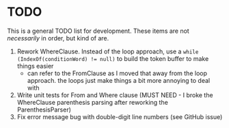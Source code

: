 ﻿# TODO
This is a general TODO list for development. These items are not *necessarily* in order, but kind of are.

1. Rework WhereClause. Instead of the loop approach, use a `while (IndexOf(conditionWord) != null)` to build the token buffer to make things easier
	* can refer to the FromClause as I moved that away from the loop approach. the loops just make things a bit more annoying to deal with
2. Write unit tests for From and Where clause (MUST NEED - I broke the WhereClause parenthesis parsing after reworking the ParenthesisParser)
3. Fix error message bug with double-digit line numbers (see GitHub issue)
